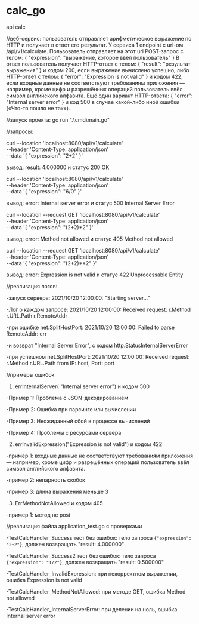 # calc_go
api calc

//веб-сервис: пользователь отправляет арифметическое выражение по HTTP и получает в ответ его результат.
У сервиса 1 endpoint с url-ом /api/v1/calculate. Пользователь отправляет на этот url POST-запрос с телом:
{
    "expression": "выражение, которое ввёл пользователь"
}
В ответ пользователь получает HTTP-ответ с телом:
{
    "result": "результат выражения"
}
и кодом 200, если выражение вычислено успешно, либо HTTP-ответ с телом:
{
    "error": "Expression is not valid"
}
и кодом 422, если входные данные не соответствуют требованиям приложения — например, кроме цифр и разрешённых операций пользователь ввёл символ английского алфавита.
Ещё один вариант HTTP-ответа:
{
    "error": "Internal server error"
}
и код 500 в случае какой-либо иной ошибки («Что-то пошло не так»).


//запуск проекта:
go run ".\cmd\main.go"

//запросы:

curl --location 'localhost:8080/api/v1/calculate' \
--header 'Content-Type: application/json' \
--data '{
    "expression": "2+2"
}'

вывод: result: 4.000000 и статус 200 OK

curl --location 'localhost:8080/api/v1/calculate' \
--header 'Content-Type: application/json' \
--data '{
    "expression": "6/0"
}'

вывод: error: Internal server error и статус 500 Internal Server Error

curl --location --request GET 'localhost:8080/api/v1/calculate' \
--header 'Content-Type: application/json' \
--data '{
    "expression": "(2+2)*2"
}'

вывод: error: Method not allowed и статус 405 Method not allowed

curl --location --request GET 'localhost:8080/api/v1/calculate' \
--header 'Content-Type: application/json' \
--data '{
    "expression": "(2+2)**2"
}'

вывод: error: Expression is not valid и статус 422 Unprocessable Entity



//реализация логов:

-запуск сервера: 2021/10/20 12:00:00: "Starting server..."

-Лог о каждом запросе: 2021/10/20 12:00:00: Received request: r.Method r.URL.Path r.RemoteAddr

-при ошибке net.SplitHostPort: 2021/10/20 12:00:00: Failed to parse RemoteAddr: err 

-и возврат "Internal Server Error", с кодом http.StatusInternalServerError

-при успешном net.SplitHostPort: 2021/10/20 12:00:00: Received request: r.Method r.URL.Path from IP: host, Port: port



//примеры ошибок

1) errInternalServer( "Internal server error") и кодом 500

-Пример 1: Проблема с JSON-декодированием

-Пример 2: Ошибка при парсинге или вычислении

-Пример 3: Неожиданный сбой в процессе вычислений

-Пример 4: Проблемы с ресурсами сервера


2) errInvalidExpression("Expression is not valid") и кодом 422

-пример 1:  входные данные не соответствуют требованиям приложения — например, кроме цифр и разрешённых операций пользователь ввёл символ английского алфавита.

-пример 2: непарность скобок

-пример 3: длина выражения меньше 3


3) ErrMethodNotAllowed и кодом 405

-пример 1: метод не post


//реализация файла application_test.go с проверками

-TestCalcHandler_Success тест без ошибок: тело запроса `{"expression": "2+2"}`, должен возвращать "result: 4.000000"

-TestCalcHandler_Success2 тест без ошибок: тело запроса `{"expression": "1/2"}`, должен возвращать "result: 0.500000"

-TestCalcHandler_InvalidExpression: при некорректном выражении, ошибка Expression is not valid

-TestCalcHandler_MethodNotAllowed: при методе GET, ошибка Method not allowed

-TestCalcHandler_InternalServerError: при делении на ноль, ошибка Internal server error